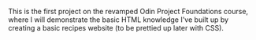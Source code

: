 This is the first project on the revamped Odin Project Foundations course, where I will demonstrate the basic HTML knowledge I've built up by creating a basic recipes website (to be prettied up later with CSS).